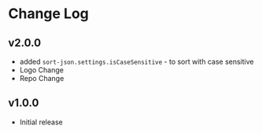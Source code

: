 # Change Log

## v2.0.0

- added `sort-json.settings.isCaseSensitive` - to sort with case sensitive
- Logo Change
- Repo Change

## v1.0.0

- Initial release
